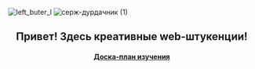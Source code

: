![left_buter_l](https://github.com/CoolCoolOne/CoolCoolOne/assets/162994571/6e6920d9-a42d-4239-b4e7-394044d4d4f7)  ![серж-дурдачник (1)](https://github.com/CoolCoolOne/CoolCoolOne/assets/162994571/838f0e7f-72ae-4a65-9172-5cc3a51cea86)

 <h2 align="center"> Привет! Здесь креативные web-штукенции!

<h4 align="center"><a href="https://app.mural.co/t/maway20241947/m/maway20241947/1711963790644/4e3b5d640f7c7987209a11f9bafbb7dcec4578c1?sender=u9737e08a3114d1fcde8b6509" target="_blank">Доска-план изучения</a>
